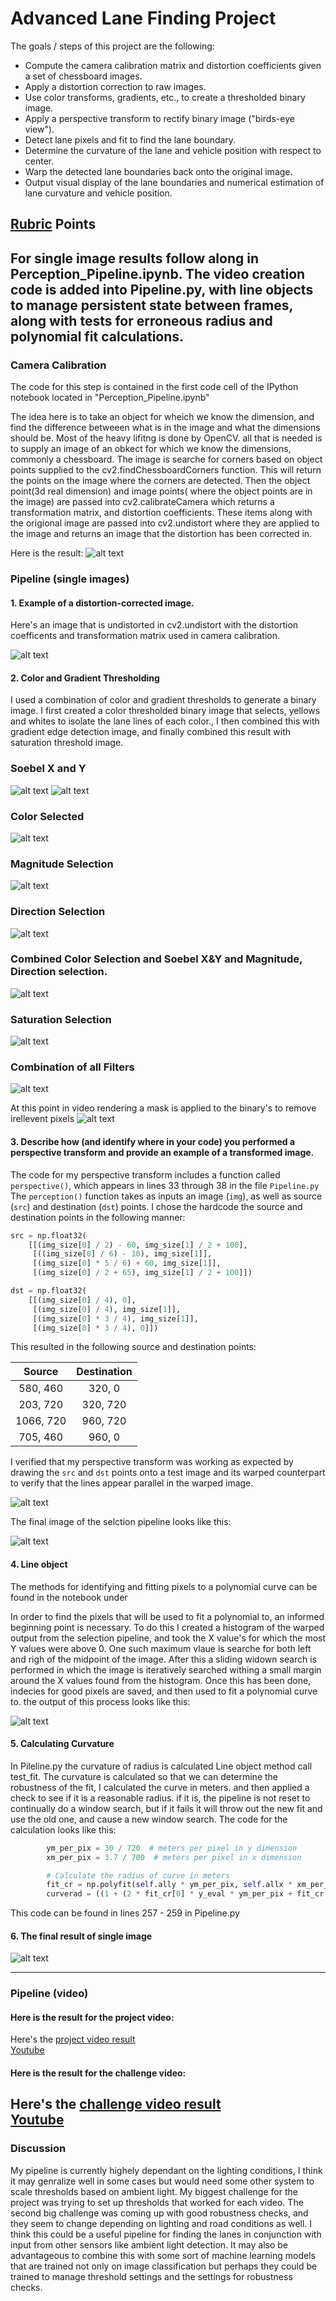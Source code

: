 
# Advanced Lane Finding Project

The goals / steps of this project are the following:

* Compute the camera calibration matrix and distortion coefficients given a set of chessboard images.
* Apply a distortion correction to raw images.
* Use color transforms, gradients, etc., to create a thresholded binary image.
* Apply a perspective transform to rectify binary image ("birds-eye view").
* Detect lane pixels and fit to find the lane boundary.
* Determine the curvature of the lane and vehicle position with respect to center.
* Warp the detected lane boundaries back onto the original image.
* Output visual display of the lane boundaries and numerical estimation of lane curvature and vehicle position.

[//]: # (Image References)

[image1]: ./output_images/camera_undist.jpg "Undistorted"
[image2]: ./output_images/undistorted.jpg  "Road Transformed"
[image3]: ./examples/binary_combo_example.jpg "Binary Example"
[image4]: ./output_images/warp_perspective.jpg "Warp Example"
[image5]: ./examples/color_fit_lines.jpg "Fit Visual"
[image6]: ./output_images/final.jpg "Output"
[video1]: ./project_video.mp4 "Video"

[image7]: ./output_images/combined_thresh.jpg "color select"
[image8]: ./output_images/soebel_threshY.jpg "Video"
[image9]: ./output_images/soebel_threshX.jpg "Video"
[image10]: ./output_images/mag_thresh.jpg "Video"

[image11]: ./output_images/dir_thresh.jpg "color select"
[image12]: ./output_images/hls_thresh.jpg "Video"
[image13]: ./output_images/color_select_thresh.jpg "Video"
[image14]: ./output_images/combined.jpg "Video"
[image15]: ./output_images/masked.jpg "Video"
[image16]: ./output_images/hist_warped.jpg "Video"
[image17]: ./output_images/sliding_window.jpg "Video"
[image18]: ./output_images/hist_warped.jpg "Video"
[image19]: ./output_images/hist_warped.jpg "Video"
## [Rubric](https://review.udacity.com/#!/rubrics/571/view) Points
## For single image results follow along in Perception_Pipeline.ipynb. The video creation code is added into Pipeline.py, with line objects to manage persistent state between frames, along with tests for erroneous radius and polynomial fit calculations. 
### Camera Calibration

The code for this step is contained in the first code cell of the IPython notebook located in "Perception_Pipeline.ipynb" 

The idea here is to take an object for wheich we know the dimension, and find the difference betweeen what is in the image and what the dimensions should be. Most of the heavy lifitng is done by OpenCV. all that is needed is to supply an image of an obkect for which we know the dimensions, commonly a chessboard. The image is searche for corners based on object points supplied to the   cv2.findChessboardCorners function. This will return the points on the image where the corners are detected. Then the object point(3d real dimension) and image points( where the object points are in the image) are  passed into cv2.calibrateCamera which returns a transformation matrix, and distortion coefficients.  These items along with the origional image are passed into  cv2.undistort where they are applied to the image and returns an image that the distortion has been corrected in. 

Here is the result:
![alt text][image1]

### Pipeline (single images)

#### 1. Example of a distortion-corrected image.
Here's an image that is undistorted in cv2.undistort with the distortion coefficents and transformation matrix used in camera calibration. 

![alt text][image2]

#### 2. Color and Gradient Thresholding

I used a combination of color and gradient thresholds to generate a binary image. I first created a color thresholded binary image that selects, yellows and whites to isolate the lane lines of each color., I then combined this with gradient edge detection image, and finally combined this result with saturation threshold image. 
### Soebel X and Y 
![alt text][image8]
![alt text][image9]
### Color Selected
![alt text][image13]
### Magnitude Selection
![alt text][image10]
### Direction Selection
![alt text][image11]
### Combined Color Selection and Soebel X&Y and Magnitude, Direction selection. 
![alt text][image7]
### Saturation Selection 
![alt text][image12]
### Combination of all Filters
![alt text][image14]

At this point in video rendering a mask is applied to the binary's to remove irellevent pixels
![alt text][image15]
#### 3. Describe how (and identify where in your code) you performed a perspective transform and provide an example of a transformed image.

The code for my perspective transform includes a function called `perspective()`, which appears in lines 33 through 38 in the file `Pipeline.py`  The `perception()` function takes as inputs an image (`img`), as well as source (`src`) and destination (`dst`) points.  I chose the hardcode the source and destination points in the following manner:

```python
src = np.float32(
    [[(img_size[0] / 2) - 60, img_size[1] / 2 + 100],
     [((img_size[0] / 6) - 10), img_size[1]],
     [(img_size[0] * 5 / 6) + 60, img_size[1]],
     [(img_size[0] / 2 + 65), img_size[1] / 2 + 100]])

dst = np.float32(
    [[(img_size[0] / 4), 0],
     [(img_size[0] / 4), img_size[1]],
     [(img_size[0] * 3 / 4), img_size[1]],
     [(img_size[0] * 3 / 4), 0]])
```

This resulted in the following source and destination points:

| Source        | Destination   | 
|:-------------:|:-------------:| 
| 580, 460      | 320, 0        | 
| 203, 720      | 320, 720      |
| 1066, 720     | 960, 720      |
| 705, 460      | 960, 0        |

I verified that my perspective transform was working as expected by drawing the `src` and `dst` points onto a test image and its warped counterpart to verify that the lines appear parallel in the warped image.

![alt text][image4]

The final image of the selction  pipeline looks like this:

![alt text][image16]
#### 4. Line object
The methods for identifying and fitting pixels to a polynomial curve can be found in the notebook under

In order to find the pixels that will be used to fit a polynomial to, an informed beginning point is necessary. To do this I created a histogram of the warped output from the selection pipeline, and took the X value's for which the most Y values were above 0. One such maximum vlaue is searche for both left and righ of the midpoint of the image. After this a sliding widown search is performed in which the image is iteratively searched withing a small margin around the X values found from the histogram. Once this has been done, indecies for good pixels are saved, and then used to fit a polynomial curve to. the output of this process looks like this: 


![alt text][image17]

#### 5. Calculating Curvature
In Pileline.py the curvature of radius is calculated Line object method call test_fit. 
The curvature is calculated so that we can determine the robustness of the fit, I calculated the curve in meters. and then applied a check to see if it is a reasonable radius. if it is, the pipeline is not reset to continually do a window search, but if it fails it will throw out the new fit and use the old one, and cause a new window search. The code for the calculation looks like this:
```python
        ym_per_pix = 30 / 720  # meters per pixel in y dimension
        xm_per_pix = 3.7 / 700  # meters per pixel in x dimension

        # Calculate the radius of curve in meters
        fit_cr = np.polyfit(self.ally * ym_per_pix, self.allx * xm_per_pix, 2)
        curverad = ((1 + (2 * fit_cr[0] * y_eval * ym_per_pix + fit_cr[1]) ** 2) ** 1.5) / np.absolute(2 * fit_cr[0])
```

This code can be found in lines 257 - 259 in Pipeline.py

#### 6. The final result of single image

![alt text][image6]

---

### Pipeline (video)

#### Here is the result for the project video:

Here's the [project video result](./output_images/Final2.mp4)<br>
 [Youtube](https://youtu.be/DOgUgcw_Q_g)
 
#### Here is the result for the challenge video:

Here's the [challenge video result](./output_images/challenge1.mp4)<br>
 [Youtube](https://youtu.be/-Rnfal1ogkw)
---

### Discussion

My pipeline is currently highely dependant on the lighting conditions, I think it may genralize well in some cases but would need some other system to scale thresholds based on ambient light. My biggest challenge for the project was trying to set up thresholds that worked for each video. The second big challenge was coming up with good robustness checks, and they seem to change depending on lighting and road conditions as well. I think this could be a useful pipeline for finding the lanes in conjunction with input from other sensors like ambient light detection. It may also be advantageous to combine this with some sort of machine learning models that are trained not only on image classification but perhaps they could be trained to manage threshold settings and the settings for robustness checks. 
